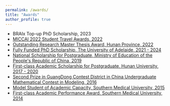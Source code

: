 ```yaml
---
permalink: /awards/
title: "Awards"
author_profile: true
---
```

* BRAIx Top-up PhD Scholarship, 2023 
* <a href="https://conferences.miccai.org/2022/en/MICCAI-2022-STUDENT-TRAVEL-AWARDS.html" target="_blank"> MICCAI 2022 Student Travel Awards, 2022
* Outstanding Research Master Thesis Award, Hunan Province, 2022 
* Fully Funded PhD Scholarship, The University of Adelaide, 2021 - 2024
* National Scholarship for Postgraduate, Ministry of Education of the People's Republic of China, 2019   
* First-class Academic Scholarship for Postgraduate, Hunan University, 2017 - 2020
* Second Prize in GuangDong Contest District in China Undergraduate Mathematical Contest in Modeling, 2016
* Model Student of Academic Capacity, Southern Medical University, 2015
*	First-class Academic Performance Award, Southern Medical University, 2014    

